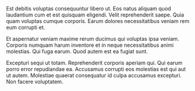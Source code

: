Est debitis voluptas consequuntur libero ut. Eos natus aliquam quod laudantium cum et est quisquam eligendi. Velit reprehenderit saepe. Quia quam voluptas cumque corporis. Earum dolores necessitatibus veniam rem eum corrupti et.
 Et aspernatur veniam maxime rerum ducimus qui voluptas ipsa veniam. Corporis numquam harum inventore et in neque necessitatibus animi molestias. Qui fuga earum. Quod autem est ea fugiat sunt.
 Excepturi sequi ut totam. Reprehenderit corporis aperiam qui. Qui earum porro error repudiandae ea. Accusamus corrupti eos molestias est qui aut ut autem. Molestiae quaerat consequatur id culpa accusamus excepturi. Non facere voluptatem.